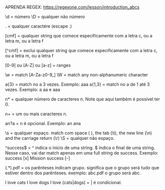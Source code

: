 APRENDA REGEX: https://regexone.com/lesson/introduction_abcs

\d = número
\D = qualquer não número

. = qualquer caractére (escape \.)

[cmf] = qualquer string que comece especificamente com a letra c, ou a letra m, ou a letra f

[^cmf] = exclui qualquer string que comece especificamente com a letra c, ou a letra m, ou a letra f

[0-9] ou [A-Z] ou [a-z] = ranges

\w = match [A-Za-z0-9_]
\W = match any non-alphanumeric character

a{3} = match no a 3 vezes. Exemplo: aaa
a{1,3} = match no a de 1 até 3 vezes. Exemplo: a aa e aaa

n* = qualquer número de caracteres n. Note que aqui também é possível ter 0.

n+ = um ou mais caracteres n. 

an?a = n é opcional. Exemplo: an ana

\s = qualquer espaço. match com  space ( ), the tab (\t), the new line (\n) and the carriage return (\r)
\S = qualquer não espaço.

^success$ = ^ indica o início de uma string. $ indica o final de uma string. Nesse caso, vai dar match apenas em uma full string de success. Exemplo: success [x] Mission success [-]

(.*).pdf = os parênteses indicam grupo. significa que o grupo será tudo que estiver dentro dos parênteses. exemplo: abc.pdf o grupo será abc.

I love cats
I love dogs
I love (cats|dogs) = | é condicional.

